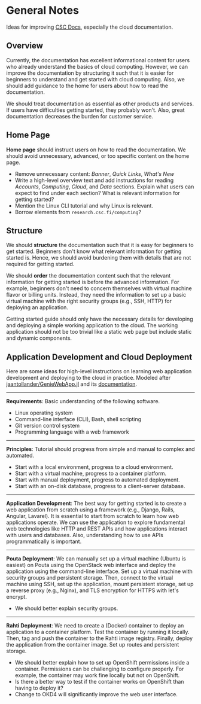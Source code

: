 # General Notes
Ideas for improving [CSC Docs](https://github.com/CSCfi/csc-user-guide), especially the cloud documentation.

## Overview
Currently, the documentation has excellent informational content for users who already understand the basics of cloud computing. However, we can improve the documentation by structuring it such that it is easier for beginners to understand and get started with cloud computing. Also, we should add guidance to the home for users about how to read the documentation.

We should treat documentation as essential as other products and services. If users have difficulties getting started, they probably won't. Also, great documentation decreases the burden for customer service.


## Home Page
**Home page** should instruct users on how to read the documentation. We should avoid unnecessary, advanced, or too specific content on the home page.

- Remove unnecessary content: *Banner*, *Quick Links*, *What's New*
- Write a high-level overview text and add instructions for reading *Accounts*, *Computing*, *Cloud*, and *Data* sections. Explain what users can expect to find under each section? What is relevant information for getting started?
- Mention the Linux CLI tutorial and why Linux is relevant.
- Borrow elements from `research.csc.fi/computing`?


## Structure
We should **structure** the documentation such that it is easy for beginners to get started. Beginners don't know what relevant information for getting started is. Hence, we should avoid burdening them with details that are not required for getting started.

We should **order** the documentation content such that the relevant information for getting started is before the advanced information. For example, beginners don't need to concern themselves with virtual machine flavor or billing units. Instead, they need the information to set up a basic virtual machine with the right security groups (e.g., SSH, HTTP) for deploying an application.

Getting started guide should only have the necessary details for developing and deploying a simple working application to the cloud. The working application should not be too trivial like a static web page but include static and dynamic components.


## Application Development and Cloud Deployment
Here are some ideas for high-level instructions on learning web application development and deploying to the cloud in practice. Modeled after [jaantollander/GenieWebApp.jl](https://github.com/jaantollander/GenieWebApp.jl) and its [documentation](https://jaantollander.github.io/GenieWebApp.jl/dev/).

---

**Requirements**: Basic understanding of the following software.

- Linux operating system
- Command-line interface (CLI), Bash, shell scripting
- Git version control system
- Programming language with a web framework

---

**Principles**: Tutorial should progress from simple and manual to complex and automated.

- Start with a local environment, progress to a cloud environment.
- Start with a virtual machine, progress to a container platform.
- Start with manual deployment, progress to automated deployment.
- Start with an on-disk database, progress to a client-server database.

---

**Application Development**: The best way for getting started is to create a web application from scratch using a framework (e.g., Django, Rails, Angular, Lavarel). It is essential to start from scratch to learn how web applications operate. We can use the application to explore fundamental web technologies like HTTP and REST APIs and how applications interact with users and databases. Also, understanding how to use APIs programmatically is important.

---

**Pouta Deployment**: We can manually set up a virtual machine (Ubuntu is easiest) on Pouta using the OpenStack web interface and deploy the application using the command-line interface. Set up a virtual machine with security groups and persistent storage. Then, connect to the virtual machine using SSH, set up the application, mount persistent storage, set up a reverse proxy (e.g., Nginx), and TLS encryption for HTTPS with let's encrypt.

- We should better explain security groups.

---

**Rahti Deployment**: We need to create a (Docker) container to deploy an application to a container platform. Test the container by running it locally. Then, tag and push the container to the Rahti image registry. Finally, deploy the application from the container image. Set up routes and persistent storage.

- We should better explain how to set up OpenShift permissions inside a container. Permissions can be challenging to configure properly. For example, the container may work fine locally but not on OpenShift.
- Is there a better way to test if the container works on OpenShift than having to deploy it?
- Change to OKD4 will significantly improve the web user interface.
